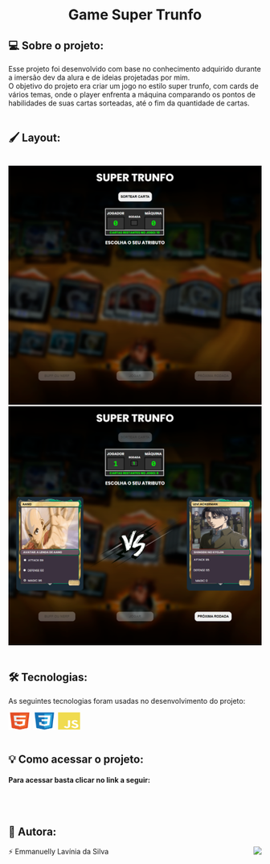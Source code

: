<h1 align="center">Game Super Trunfo</h1>

## 💻 Sobre o projeto:
Esse projeto foi desenvolvido com base no conhecimento adquirido durante a imersão dev da alura e de ideias projetadas por mim.
<br>
O objetivo do projeto era criar um jogo no estilo super trunfo, com cards de vários temas, onde o player enfrenta a máquina comparando os pontos de habilidades de suas cartas sorteadas, até o fim da quantidade de cartas.
<br><br>

## 🖌️ Layout:
<br>
<img src="./assets/img/layout-start-game.png"/>
<br>
<img src="./assets/img/layout-play.png"/>
<br><br>

## 🛠 Tecnologias:

As seguintes tecnologias foram usadas no desenvolvimento do projeto:

<div>
  <img align="center" alt="HTML" height="35" width="45" src="https://raw.githubusercontent.com/devicons/devicon/master/icons/html5/html5-original.svg">
  <img align="center" alt="CSS" height="35" width="45" src="https://raw.githubusercontent.com/devicons/devicon/master/icons/css3/css3-original.svg">
  <img align="center" alt="Js" height="35" width="45" src="https://raw.githubusercontent.com/devicons/devicon/master/icons/javascript/javascript-plain.svg">
</div>
<br>

## 💡 Como acessar o projeto:
#### Para acessar basta clicar no link a seguir:
<!-- <i>Durante o teste do projeto, é possível ativar e desativar a música de fundo.</i>-->
<br><br>


## 📝 Autora:
⚡ Emmanuelly Lavínia da Silva
<img height="150" align="right" src="https://c.tenor.com/KOMN72qhJ-sAAAAC/haikyuu-hinata.gif"/>

